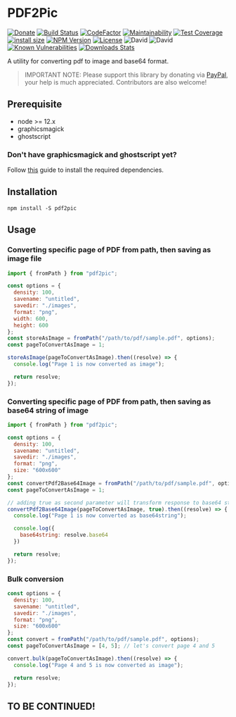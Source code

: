 # PDF2Pic  
[![Donate][paypal-image]](https://www.paypal.com/cgi-bin/webscr?cmd=_donations&business=938FMCPPQG4DQ&currency_code=USD&source=url)
[![Build Status][travis-image]][travis-url]
[![CodeFactor](https://www.codefactor.io/repository/github/yakovmeister/pdf2image/badge/next)](https://www.codefactor.io/repository/github/yakovmeister/pdf2image/overview/next)
[![Maintainability](https://api.codeclimate.com/v1/badges/6d7bfbae9057998bda99/maintainability)](https://codeclimate.com/github/yakovmeister/pdf2image/maintainability)
[![Test Coverage](https://api.codeclimate.com/v1/badges/6d7bfbae9057998bda99/test_coverage)](https://codeclimate.com/github/yakovmeister/pdf2image/test_coverage)
[![install size](https://packagephobia.com/badge?p=pdf2pic)](https://packagephobia.com/result?p=pdf2pic)
[![NPM Version][npm-image]][npm-url]
[![License](https://img.shields.io/npm/l/pdf2pic?color=blue)][npm-url]
![David](https://img.shields.io/david/peer/yakovmeister/pdf2image)
![David](https://img.shields.io/david/dev/yakovmeister/pdf2image)
[![Known Vulnerabilities](https://snyk.io/test/npm/pdf2pic/badge.svg)](https://snyk.io/test/npm/pdf2pic)
[![Downloads Stats][npm-downloads]][npm-url]  
  
A utility for converting pdf to image and base64 format.  

> IMPORTANT NOTE: Please support this library by donating via [PayPal](https://www.paypal.com/paypalme/yakovmeister), your help is much appreciated. Contributors are also welcome!
  
## Prerequisite  
  
* node >= 12.x 
* graphicsmagick  
* ghostscript  
  
### Don't have graphicsmagick and ghostscript yet?  
  
Follow [this](docs/gm-installation.md) guide to install the required dependencies.  
  
## Installation  
  
```
npm install -S pdf2pic
```
  
## Usage  
  
### Converting specific page of PDF from path, then saving as image file  
  
```javascript
import { fromPath } from "pdf2pic";

const options = {
  density: 100,
  savename: "untitled",
  savedir: "./images",
  format: "png",
  width: 600,
  height: 600
};
const storeAsImage = fromPath("/path/to/pdf/sample.pdf", options);
const pageToConvertAsImage = 1;

storeAsImage(pageToConvertAsImage).then((resolve) => {
  console.log("Page 1 is now converted as image");

  return resolve;
});

```  
### Converting specific page of PDF from path, then saving as base64 string of image  
  
```javascript
import { fromPath } from "pdf2pic";

const options = {
  density: 100,
  savename: "untitled",
  savedir: "./images",
  format: "png",
  size: "600x600"
};
const convertPdf2Base64Image = fromPath("/path/to/pdf/sample.pdf", options);
const pageToConvertAsImage = 1;

// adding true as second parameter will transform response to base64 string
convertPdf2Base64Image(pageToConvertAsImage, true).then((resolve) => {
  console.log("Page 1 is now converted as base64string");

  console.log({
    base64string: resolve.base64
  })

  return resolve;
});

```  
  
### Bulk conversion  
  
```javascript
const options = {
  density: 100,
  savename: "untitled",
  savedir: "./images",
  format: "png",
  size: "600x600"
};
const convert = fromPath("/path/to/pdf/sample.pdf", options);
const pageToConvertAsImage = [4, 5]; // let's convert page 4 and 5

convert.bulk(pageToConvertAsImage).then((resolve) => {
  console.log("Page 4 and 5 is now converted as image");

  return resolve;
});

```
## TO BE CONTINUED!

<!-- Markdown link & img dfn's -->
[npm-image]: https://img.shields.io/npm/v/pdf2pic.svg?style=flat-square
[npm-url]: https://www.npmjs.com/package/pdf2pic
[npm-downloads]: https://img.shields.io/npm/dm/pdf2pic.svg?style=flat-square
[travis-image]: https://travis-ci.org/yakovmeister/pdf2image.svg?branch=next
[travis-url]: https://travis-ci.org/yakovmeister/pdf2image
[paypal-image]: https://img.shields.io/badge/Donate-PayPal-green.svg